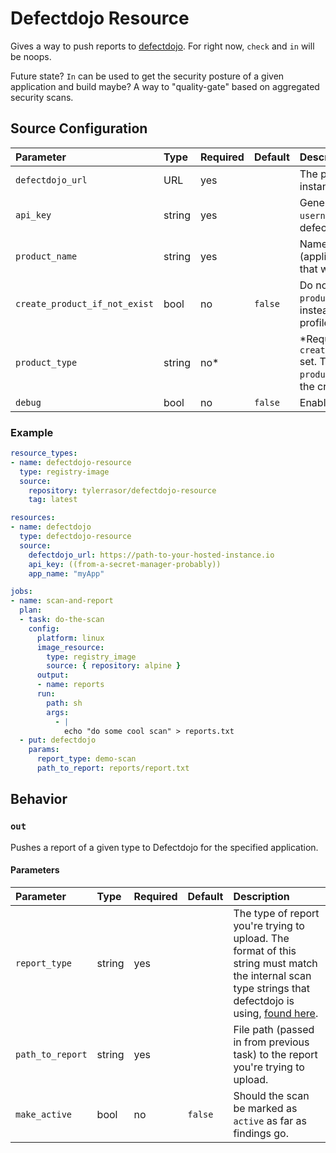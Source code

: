 # Defectdojo Resource

Gives a way to push reports to [defectdojo](https://github.com/DefectDojo/django-DefectDojo).  For right now, `check` and `in` will be noops.

Future state?  `In` can be used to get the security posture of a given application and build maybe?  A way to "quality-gate" based on aggregated security scans.

## Source Configuration

| Parameter                     | Type   | Required | Default | Description |
|:------------------------------|:-------|:---------|:--------|:------------|
| `defectdojo_url`              | URL    | yes      |         | The path of the hosted instance of defectdojo. |
| `api_key`                     | string | yes      |         | Generated API key (for `username`) to interact with defectdojo, [see here](https://defectdojo.readthedocs.io/en/latest/api-v2-docs.html). |
| `product_name`                | string | yes      |         | Name of the product (application) in defectdojo that we want to interact with. |
| `create_product_if_not_exist` | bool   | no       | `false` | Do not error when `product_name` does not exist, instead create the `product` profile. |
| `product_type`                | string | no\*     |         | \*Required when `create_product_if_not_exist` set.  The name of the `product_type` to associate the created `product` with. |
| `debug`                       | bool   | no       | `false` | Enable debug logging. |

### Example

``` yaml
resource_types:
- name: defectdojo-resource
  type: registry-image
  source:
    repository: tylerrasor/defectdojo-resource
    tag: latest

resources:
- name: defectdojo
  type: defectdojo-resource
  source:
    defectdojo_url: https://path-to-your-hosted-instance.io
    api_key: ((from-a-secret-manager-probably))
    app_name: "myApp"

jobs:
- name: scan-and-report
  plan:
  - task: do-the-scan
    config:
      platform: linux
      image_resource:
        type: registry_image
        source: { repository: alpine }
      output:
      - name: reports
      run:
        path: sh
        args:
          - |
            echo "do some cool scan" > reports.txt
  - put: defectdojo
    params:
      report_type: demo-scan
      path_to_report: reports/report.txt
```

## Behavior

### `out`

Pushes a report of a given type to Defectdojo for the specified application.

#### Parameters

| Parameter        | Type   | Required | Default | Description |
|:-----------------|:-------|:---------|:--------|:------------|
| `report_type`    | string | yes      |         | The type of report you're trying to upload.  The format of this string must match the internal scan type strings that defectdojo is using, [found here](https://github.com/DefectDojo/django-DefectDojo/blob/b08723ded1491d82910e51810de27963ee6ccca2/dojo/tools/factory.py). |
| `path_to_report` | string | yes      |         | File path (passed in from previous task) to the report you're trying to upload. |
| `make_active`    | bool   | no       | `false` | Should the scan be marked as `active` as far as findings go. |
